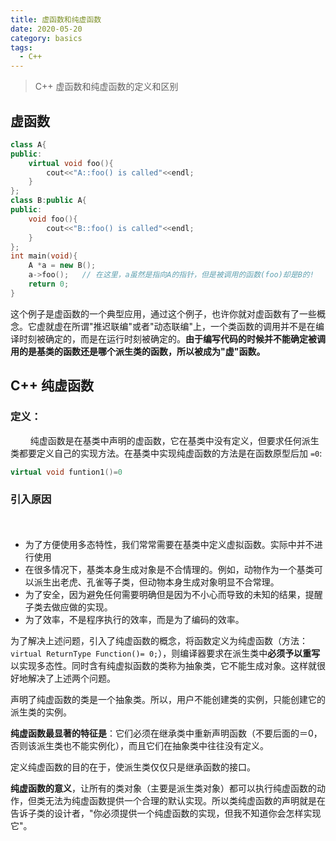 ```yaml
---
title: 虚函数和纯虚函数
date: 2020-05-20
category: basics
tags:
  - C++
---
```


> C++ 虚函数和纯虚函数的定义和区别
<!-- more -->
## 虚函数


```cpp
class A{
public:
    virtual void foo(){
        cout<<"A::foo() is called"<<endl;
    }
};
class B:public A{
public:
    void foo(){
        cout<<"B::foo() is called"<<endl;
    }
};
int main(void){
    A *a = new B();
    a->foo();   // 在这里，a虽然是指向A的指针，但是被调用的函数(foo)却是B的!
    return 0;
}
```
这个例子是虚函数的一个典型应用，通过这个例子，也许你就对虚函数有了一些概念。它虚就虚在所谓"推迟联编"或者"动态联编"上，一个类函数的调用并不是在编译时刻被确定的，而是在运行时刻被确定的。**由于编写代码的时候并不能确定被调用的是基类的函数还是哪个派生类的函数，所以被成为"虚"函数。**

## C++ 纯虚函数

###  定义：

$\qquad$纯虚函数是在基类中声明的虚函数，它在基类中没有定义，但要求任何派生类都要定义自己的实现方法。在基类中实现纯虚函数的方法是在函数原型后加 `=0`:


```cpp
virtual void funtion1()=0
```

### 引入原因

　　
- 为了方便使用多态特性，我们常常需要在基类中定义虚拟函数。实际中并不进行使用
- 在很多情况下，基类本身生成对象是不合情理的。例如，动物作为一个基类可以派生出老虎、孔雀等子类，但动物本身生成对象明显不合常理。
- 为了安全，因为避免任何需要明确但是因为不小心而导致的未知的结果，提醒子类去做应做的实现。
- 为了效率，不是程序执行的效率，而是为了编码的效率。

为了解决上述问题，引入了纯虚函数的概念，将函数定义为纯虚函数（方法：`virtual ReturnType Function()= 0;`），则编译器要求在派生类中**必须予以重写**以实现多态性。同时含有纯虚拟函数的类称为抽象类，它不能生成对象。这样就很好地解决了上述两个问题。

声明了纯虚函数的类是一个抽象类。所以，用户不能创建类的实例，只能创建它的派生类的实例。

**纯虚函数最显著的特征是**：它们必须在继承类中重新声明函数（不要后面的＝0，否则该派生类也不能实例化），而且它们在抽象类中往往没有定义。

定义纯虚函数的目的在于，使派生类仅仅只是继承函数的接口。

**纯虚函数的意义**，让所有的类对象（主要是派生类对象）都可以执行纯虚函数的动作，但类无法为纯虚函数提供一个合理的默认实现。所以类纯虚函数的声明就是在告诉子类的设计者，"你必须提供一个纯虚函数的实现，但我不知道你会怎样实现它"。
